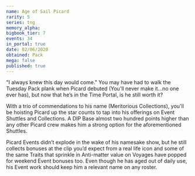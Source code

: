 ```yaml
---
name: Age of Sail Picard
rarity: 5
series: tng
memory_alpha:
bigbook_tier: 7
events: 34
in_portal: true
date: 02/06/2020
obtained: Pack
mega: false
published: true
---
```


"I always knew this day would come." You may have had to walk the Tuesday Pack plank when Picard debuted (You'll never make it...no one ever has), but now that he’s in the Time Portal, is he still worth it?

With a trio of commendations to his name (Meritorious Collections), you'll be hoisting Picard up the star counts to tap into his offerings on Event Shuttles and Collections. A DIP Base almost two hundred points higher than any other Picard crew makes him a strong option for the aforementioned Shuttles.

Picard Events didn’t explode in the wake of his namesake show, but he still collects bonuses at the clip you’d expect from a real life icon and some of the same Traits that sprinkle in Anti-matter value on Voyages have popped for weekend Event bonuses too. Even though he has aged out of daily use, his Event work should keep him a relevant name on any roster.
